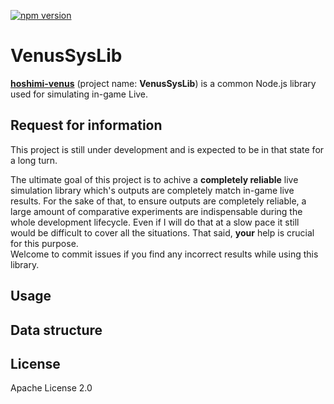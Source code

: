 [![npm version](https://badge.fury.io/js/hoshimi-venus.svg)](https://badge.fury.io/js/hoshimi-venus)

# VenusSysLib

[**hoshimi-venus**](https://www.npmjs.com/package/hoshimi-venus) (project name: **VenusSysLib**) is a common Node.js library used for simulating in-game Live.

## Request for information

This project is still under development and is expected to be in that state for a long turn.

The ultimate goal of this project is to achive a **completely reliable** live simulation library which's outputs are completely match in-game live results. For the sake of that, to ensure outputs are completely reliable, a large amount of comparative experiments are indispensable during the whole development lifecycle. Even if I will do that at a slow pace it still would be difficult to cover all the situations. That said, **your** help is crucial for this purpose.  
Welcome to commit issues if you find any incorrect results while using this library.

## Usage

## Data structure

## License
Apache License 2.0
